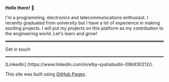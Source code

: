 **Hello there!** 👋

  I'm a programming, electronics and telecommunications enthusiast. I recently graduated from university but I have a  lot of experience in making exciting projects. I will put my projects on this platform as my contribution to the engineering world. Let's learn and grow!
<hr style="border:2px solid gray"> </hr>

Get in touch
<hr style="border:1px solid gray"> </hr>
[LinkedIn] (https://www.linkedin.com/in/elby-syahabudin-09b930212/).

This site was built using [GitHub Pages](https://pages.github.com/).
